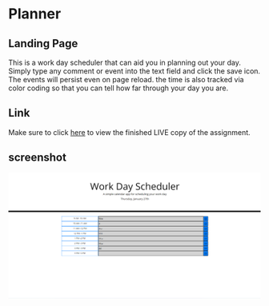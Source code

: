 # Planner

## Landing Page

This is a work day scheduler that can aid you in planning out your day. Simply type any comment or event into  the text field and click the save icon. The events will persist even on page reload. the time is also tracked via color coding so that you can tell how far through your day you are.

## Link
Make sure to click [here](https://spotexx.github.io/Planner/) to view the finished LIVE copy of the assignment.

## screenshot 
![Website Screenshot](./assets/images/screenshot.png)
